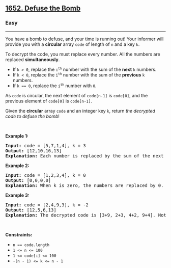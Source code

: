 <h2><a href="https://leetcode.com/problems/defuse-the-bomb/?envType=problem-list-v2&envId=array">1652. Defuse the Bomb</a></h2><h3>Easy</h3><hr><p>You have a bomb to defuse, and your time is running out! Your informer will provide you with a <strong>circular</strong> array <code>code</code>&nbsp;of length of <code>n</code>&nbsp;and a key <code>k</code>.</p>

<p>To decrypt the code, you must replace every number. All the numbers are replaced <strong>simultaneously</strong>.</p>

<ul>
	<li>If <code>k &gt; 0</code>, replace the <code>i<sup>th</sup></code> number with the sum of the <strong>next</strong> <code>k</code> numbers.</li>
	<li>If <code>k &lt; 0</code>, replace the <code>i<sup>th</sup></code> number with the sum of the <strong>previous</strong> <code>k</code> numbers.</li>
	<li>If <code>k == 0</code>, replace the <code>i<sup>th</sup></code> number with <code>0</code>.</li>
</ul>

<p>As <code>code</code> is circular, the next element of <code>code[n-1]</code> is <code>code[0]</code>, and the previous element of <code>code[0]</code> is <code>code[n-1]</code>.</p>

<p>Given the <strong>circular</strong> array <code>code</code> and an integer key <code>k</code>, return <em>the decrypted code to defuse the bomb</em>!</p>

<p>&nbsp;</p>
<p><strong class="example">Example 1:</strong></p>

<pre>
<strong>Input:</strong> code = [5,7,1,4], k = 3
<strong>Output:</strong> [12,10,16,13]
<strong>Explanation:</strong> Each number is replaced by the sum of the next 3 numbers. The decrypted code is [7+1+4, 1+4+5, 4+5+7, 5+7+1]. Notice that the numbers wrap around.
</pre>

<p><strong class="example">Example 2:</strong></p>

<pre>
<strong>Input:</strong> code = [1,2,3,4], k = 0
<strong>Output:</strong> [0,0,0,0]
<strong>Explanation:</strong> When k is zero, the numbers are replaced by 0. 
</pre>

<p><strong class="example">Example 3:</strong></p>

<pre>
<strong>Input:</strong> code = [2,4,9,3], k = -2
<strong>Output:</strong> [12,5,6,13]
<strong>Explanation:</strong> The decrypted code is [3+9, 2+3, 4+2, 9+4]. Notice that the numbers wrap around again. If k is negative, the sum is of the <strong>previous</strong> numbers.
</pre>

<p>&nbsp;</p>
<p><strong>Constraints:</strong></p>

<ul>
	<li><code>n == code.length</code></li>
	<li><code>1 &lt;= n&nbsp;&lt;= 100</code></li>
	<li><code>1 &lt;= code[i] &lt;= 100</code></li>
	<li><code>-(n - 1) &lt;= k &lt;= n - 1</code></li>
</ul>
